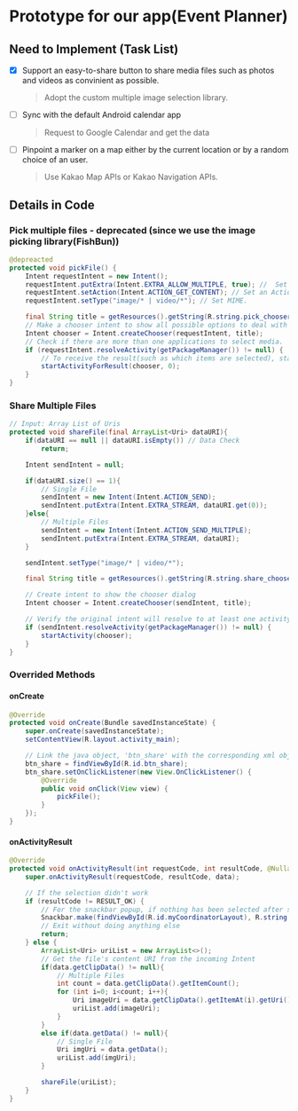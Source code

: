 # Prototype for our app(Event Planner)

## Need to Implement (Task List)
- [x] Support an easy-to-share button to share media files such as photos and videos as convinient as possible.
    > Adopt the custom multiple image selection library.
- [ ] Sync with the default Android calendar app
    > Request to Google Calendar and get the data
- [ ] Pinpoint a marker on a map either by the current location or by a random choice of an user.
    > Use Kakao Map APIs or Kakao Navigation APIs.

## Details in Code

### Pick multiple files - deprecated (since we use the image picking library(FishBun))
```java
@depreacted
protected void pickFile() {
    Intent requestIntent = new Intent();
    requestIntent.putExtra(Intent.EXTRA_ALLOW_MULTIPLE, true); //  Set a flag that it is multiple selections.
    requestIntent.setAction(Intent.ACTION_GET_CONTENT); // Set an Action used by an intent.
    requestIntent.setType("image/* | video/*"); // Set MIME.

    final String title = getResources().getString(R.string.pick_chooser_title);
    // Make a chooser intent to show all possible options to deal with multiple file selections.
    Intent chooser = Intent.createChooser(requestIntent, title);
    // Check if there are more than one applications to select media.
    if (requestIntent.resolveActivity(getPackageManager()) != null) {
        // To receive the result(such as which items are selected), start an activity for result.
        startActivityForResult(chooser, 0);
    }
}
```

### Share Multiple Files
```java
// Input: Array List of Uris
protected void shareFile(final ArrayList<Uri> dataURI){
    if(dataURI == null || dataURI.isEmpty()) // Data Check
        return;

    Intent sendIntent = null;

    if(dataURI.size() == 1){
        // Single File
        sendIntent = new Intent(Intent.ACTION_SEND);
        sendIntent.putExtra(Intent.EXTRA_STREAM, dataURI.get(0));
    }else{
        // Multiple Files
        sendIntent = new Intent(Intent.ACTION_SEND_MULTIPLE);
        sendIntent.putExtra(Intent.EXTRA_STREAM, dataURI);
    }

    sendIntent.setType("image/* | video/*");

    final String title = getResources().getString(R.string.share_chooser_title);

    // Create intent to show the chooser dialog
    Intent chooser = Intent.createChooser(sendIntent, title);

    // Verify the original intent will resolve to at least one activity
    if (sendIntent.resolveActivity(getPackageManager()) != null) {
        startActivity(chooser);
    }
}
```

### Overrided Methods

#### onCreate
```java
@Override
protected void onCreate(Bundle savedInstanceState) {
    super.onCreate(savedInstanceState);
    setContentView(R.layout.activity_main);

    // Link the java object, 'btn_share' with the corresponding xml object, 'R.id.btn_share'.
    btn_share = findViewById(R.id.btn_share); 
    btn_share.setOnClickListener(new View.OnClickListener() {
        @Override
        public void onClick(View view) {
            pickFile();
        }
    });
}
```

#### onActivityResult
```java
@Override
protected void onActivityResult(int requestCode, int resultCode, @Nullable Intent data) {
    super.onActivityResult(requestCode, resultCode, data);

    // If the selection didn't work
    if (resultCode != RESULT_OK) {
        // For the snackbar popup, if nothing has been selected after selection, show a proper message to the user by the Android snackbar.
        Snackbar.make(findViewById(R.id.myCoordinatorLayout), R.string.nothing_selected_msg, Snackbar.LENGTH_SHORT).show();
        // Exit without doing anything else
        return;
    } else {
        ArrayList<Uri> uriList = new ArrayList<>();
        // Get the file's content URI from the incoming Intent
        if(data.getClipData() != null){
            // Multiple Files
            int count = data.getClipData().getItemCount();
            for (int i=0; i<count; i++){
                Uri imageUri = data.getClipData().getItemAt(i).getUri();
                uriList.add(imageUri);
            }
        }
        else if(data.getData() != null){
            // Single File
            Uri imgUri = data.getData();
            uriList.add(imgUri);
        }

        shareFile(uriList);
    }
}
```
